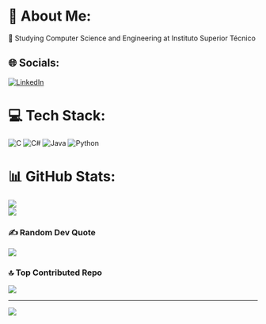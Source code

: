 # 💫 About Me:
🌱 Studying Computer Science and Engineering at Instituto Superior Técnico<br>


## 🌐 Socials:
[![LinkedIn](https://img.shields.io/badge/LinkedIn-%230077B5.svg?logo=linkedin&logoColor=white)](https://linkedin.com/in/pedro-pereira-208ab0314) 

# 💻 Tech Stack:
![C](https://img.shields.io/badge/c-%2300599C.svg?style=for-the-badge&logo=c&logoColor=white) ![C#](https://img.shields.io/badge/c%23-%23239120.svg?style=for-the-badge&logo=csharp&logoColor=white) ![Java](https://img.shields.io/badge/java-%23ED8B00.svg?style=for-the-badge&logo=openjdk&logoColor=white) ![Python](https://img.shields.io/badge/python-3670A0?style=for-the-badge&logo=python&logoColor=ffdd54)
# 📊 GitHub Stats:
![](https://github-readme-stats.vercel.app/api?username=PedroPereira2005&theme=ocean_dark&hide_border=false&include_all_commits=true&count_private=false)<br/>
![](https://github-readme-streak-stats.herokuapp.com/?user=PedroPereira2005&theme=ocean_dark&hide_border=false)<br/>


### ✍️ Random Dev Quote
![](https://quotes-github-readme.vercel.app/api?type=horizontal&theme=tokyonight)

### 🔝 Top Contributed Repo
![](https://github-contributor-stats.vercel.app/api?username=PedroPereira2005&limit=5&theme=ocean_dark&combine_all_yearly_contributions=true)

---
[![](https://visitcount.itsvg.in/api?id=PedroPereira2005&icon=0&color=6)](https://visitcount.itsvg.in)

<!-- Proudly created with GPRM ( https://gprm.itsvg.in ) -->
